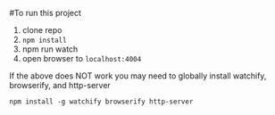 #To run this project
1. clone repo
2. ```npm install```
3. npm run watch
4. open browser to ```localhost:4004```

If the above does NOT work you may need to globally install
watchify, browserify, and http-server

```npm install -g watchify browserify http-server```
